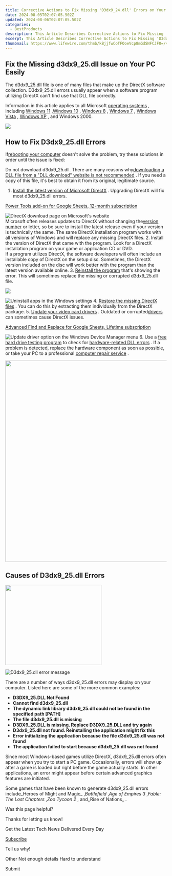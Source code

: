 ```yaml
---
title: Corrective Actions to Fix Missing 'D3dx9_24.dll' Errors on Your PC
date: 2024-08-05T02:07:05.502Z
updated: 2024-08-06T02:07:05.502Z
categories:
  - BestProducts
description: This Article Describes Corrective Actions to Fix Missing 'D3dx9_24.dll' Errors on Your PC
excerpt: This Article Describes Corrective Actions to Fix Missing 'D3dx9_24.dll' Errors on Your PC
thumbnail: https://www.lifewire.com/thmb/kBjjfwCoTFOoeVcp8mGdSNFCJF0=/400x300/filters:no_upscale():max_bytes(150000):strip_icc():format(webp)/d3dx9_24-dll-error-message-a72e26e96946429abb7c821f2763b399.png
---
```


## Fix the Missing d3dx9_25.dll Issue on Your PC Easily
 The d3dx9\_25.dll file is one of many files that make up the DirectX software collection. D3dx9\_25.dll errors usually appear when a software program utilizing DirectX can't find use that DLL file correctly.

 Information in this article applies to all Microsoft [operating systems](https://www.lifewire.com/operating-systems-2625912) , including [Windows 11](https://www.lifewire.com/windows-11-5188930) ,[Windows 10](https://www.lifewire.com/windows-10-2626217) , [Windows 8](https://www.lifewire.com/windows-8-2626235) , [Windows 7](https://www.lifewire.com/windows-7-2626265) , [Windows Vista](https://www.lifewire.com/windows-vista-2626311) , [Windows XP](https://www.lifewire.com/windows-xp-2626354) , and Windows 2000.

<!-- affiliate ads begin -->
<a href="https://shop.systoolsgroup.com/affiliate.php?ACCOUNT=SYSTOOBY&AFFILIATE=108875&PATH=https%3A%2F%2Fwww.systoolsgroup.com%3FAFFILIATE%3D108875%26RESOURCE%3DSysTools%2BOST%2BRecovery"><img src="https://www.systoolsgroup.com/box/ost-recovery.png" border="0"></a>
<!-- affiliate ads end -->
## How to Fix D3dx9\_25.dll Errors

 If[rebooting your computer](https://www.lifewire.com/how-to-reboot-a-computer-2624568) doesn't solve the problem, try these solutions in order until the issue is fixed:

 Do not download d3dx9\_25.dll. There are many reasons why[downloading a DLL file from a "DLL download" website is not recommended](https://www.lifewire.com/important-reasons-not-to-download-dll-files-2624455) . If you need a copy of this file, it's best to obtain it from its original, legitimate source.

1. [Install the latest version of Microsoft DirectX](https://www.lifewire.com/how-to-download-install-directx-2624489) . Upgrading DirectX will fix most d3dx9\_25.dll errors.  
<!-- affiliate ads begin -->
<a href="https://secure.2checkout.com/order/checkout.php?PRODS=4721564&QTY=1&AFFILIATE=108875&CART=1">Power Tools add-on for Google Sheets, 12-month subscription</a>
<!-- affiliate ads end -->
![DirectX download page on Microsoft's website](https://www.lifewire.com/thmb/Vjo1C3LC3FQCKtRxOu0VME3mbzs=/1500x0/filters:no_upscale():max_bytes(150000):strip_icc():format(webp)/001_fix-d3dx9-25-dll-not-found-or-missing-errors-2623270-8432b81f362e460a95c8b59dce23eae9.jpg)  
 Microsoft often releases updates to DirectX without changing the[version number](https://www.lifewire.com/version-number-2626043) or letter, so be sure to install the latest release even if your version is technically the same. The same DirectX installation program works with all versions of Windows and will replace any missing DirectX files.
2. Install the version of DirectX that came with the program. Look for a DirectX installation program on your game or application CD or DVD.  
 If a program utilizes DirectX, the software developers will often include an installable copy of DirectX on the setup disc. Sometimes, the DirectX version included on the disc will work better with the program than the latest version available online.
3. [Reinstall the program](https://www.lifewire.com/what-is-the-proper-way-to-reinstall-a-software-program-2624478) that's showing the error. This will sometimes replace the missing or corrupted d3dx9\_25.dll file.  
<!-- affiliate ads begin -->
<a href="https://store.revouninstaller.com/order/checkout.php?PRODS=28010250&QTY=1&AFFILIATE=108875&CART=1"><img src="https://secure.avangate.com/images/merchant/4282ec8de8c9be897e7aff4aa231b1a4/336__280a.jpg" border="0"></a>
<!-- affiliate ads end -->
![Uninstall apps in the Windows settings](https://www.lifewire.com/thmb/Pg9CEirWQ4FlHkbSfROHbh0olUY=/1500x0/filters:no_upscale():max_bytes(150000):strip_icc():format(webp)/003_fix-d3dx9-25-dll-not-found-or-missing-errors-2623270-00161881ea924f7dae33afcb1ad7d468.jpg)
4. [Restore the missing DirectX files](https://www.lifewire.com/how-to-restore-a-missing-directx-dll-file-2624516) . You can do this by extracting them individually from the DirectX package.
5. [Update your video card drivers](https://www.lifewire.com/how-to-update-drivers-in-windows-2619214) . Outdated or corrupted[drivers](https://www.lifewire.com/what-is-a-device-driver-2625796) can sometimes cause DirectX issues.  
<!-- affiliate ads begin -->
<a href="https://secure.2checkout.com/order/checkout.php?PRODS=4729642&QTY=1&AFFILIATE=108875&CART=1">Advanced Find and Replace for Google Sheets, Lifetime subscription</a>
<!-- affiliate ads end -->
![Update driver option on the Windows Device Manager menu](https://www.lifewire.com/thmb/-oyKYAq8sXdsMC1KcKO7VpcPEQ8=/1500x0/filters:no_upscale():max_bytes(150000):strip_icc():format(webp)/005_fix-d3dx9-25-dll-not-found-or-missing-errors-2623270-a5d117505a23436fbf5b2b2396d2eceb.jpg)
6. Use a [free hard drive testing program](https://www.lifewire.com/free-hard-drive-testing-programs-2626183) to check for [hardware-related DLL errors](https://www.lifewire.com/fix-a-dll-issue-caused-by-a-hardware-problem-2624493) . If a problem is detected, replace the hardware component as soon as possible, or take your PC to a professional [computer repair service](https://www.lifewire.com/how-do-i-get-my-computer-fixed-2625167) .

<!-- affiliate ads begin -->
<a href="https://thefitville.pxf.io/c/5597632/1526796/15852" target="_top" id="1526796"><img src="//a.impactradius-go.com/display-ad/15852-1526796" border="0" alt="" width="1200" height="628"/></a><img height="0" width="0" src="https://imp.pxf.io/i/5597632/1526796/15852" style="position:absolute;visibility:hidden;" border="0" />
<!-- affiliate ads end -->
## Causes of D3dx9\_25.dll Errors

<!-- affiliate ads begin -->
<a href="https://dhgate.sjv.io/c/5597632/1678785/12108" target="_top" id="1678785"><img src="//a.impactradius-go.com/display-ad/12108-1678785" border="0" alt="" width="300" height="250"/></a>
<!-- affiliate ads end -->
![D3dx9_25.dll error message](https://www.lifewire.com/thmb/6rLnWyrl7fXcp8K8ll1943OwsFA=/1500x0/filters:no_upscale():max_bytes(150000):strip_icc():format(webp)/d3dx9-25-dll-error-message-af54eccac4e2466db9d89af3684604ee.png)

 There are a number of ways d3dx9\_25.dll errors may display on your computer. Listed here are some of the more common examples:

* **D3DX9\_25.DLL Not Found**
* **Cannot find d3dx9\_25.dll**
* **The dynamic link library d3dx9\_25.dll could not be found in the specified path \[PATH\]**
* **The file d3dx9\_25.dll is missing**
* **D3DX9\_25.DLL is missing. Replace D3DX9\_25.DLL and try again**
* **D3dx9\_25.dll not found. Reinstalling the application might fix this**
* **Error initializing the application because the file d3dx9\_25.dll was not found**
* **The application failed to start because d3dx9\_25.dll was not found**

 Since most Windows-based games utilize DirectX, d3dx9\_25.dll errors often appear when you try to start a PC game. Occasionally, errors will show up after a game is loaded but right before the game actually starts. In other applications, an error might appear before certain advanced graphics features are initiated.

 Some games that have been known to generate d3dx9\_25.dll errors include_Heroes of Might and Magic_ ,_Battlefield_ ,_Age of Empires 3_ ,_Fable: The Lost Chapters_ ,_Zoo Tycoon 2_ , and_Rise of Nations_ .

Was this page helpful?

Thanks for letting us know!

 Get the Latest Tech News Delivered Every Day

[Subscribe](https://www.lifewire.com/#)

Tell us why!

 Other  Not enough details  Hard to understand

 Submit

<ins class="adsbygoogle"
     style="display:block"
     data-ad-format="autorelaxed"
     data-ad-client="ca-pub-7571918770474297"
     data-ad-slot="1223367746"></ins>



<ins class="adsbygoogle"
     style="display:block"
     data-ad-client="ca-pub-7571918770474297"
     data-ad-slot="8358498916"
     data-ad-format="auto"
     data-full-width-responsive="true"></ins>
